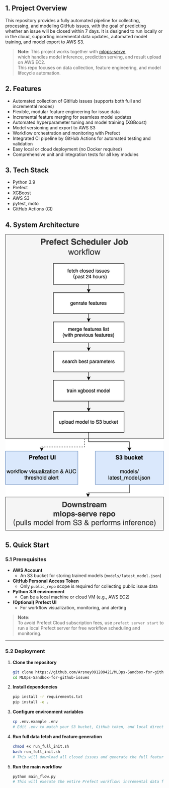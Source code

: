 ## 1. Project Overview

This repository provides a fully automated pipeline for collecting, processing, and modeling GitHub issues, with the goal of predicting whether an issue will be closed within 7 days. It is designed to run locally or in the cloud, supporting incremental data updates, automated model training, and model export to AWS S3.

> **Note:** This project works together with [mlops-serve](https://github.com/Arsney091289421/mlops-serve),  
> which handles model inference, prediction serving, and result upload on AWS EC2.  
> This repo focuses on data collection, feature engineering, and model lifecycle automation.


## 2. Features

- Automated collection of GitHub issues (supports both full and incremental modes)
- Flexible, modular feature engineering for issue data
- Incremental feature merging for seamless model updates
- Automated hyperparameter tuning and model training (XGBoost)
- Model versioning and export to AWS S3
- Workflow orchestration and monitoring with Prefect
- Integrated CI pipeline by GitHub Actions for automated testing and validation
- Easy local or cloud deployment (no Docker required)
- Comprehensive unit and integration tests for all key modules

## 3. Tech Stack

- Python 3.9
- Prefect 
- XGBoost 
- AWS S3 
- pytest, moto 
- GitHub Actions (CI)

## 4. System Architecture

![System Architecture](docs/architecture.svg)

## 5. Quick Start

### 5.1 Prerequisites

- **AWS Account**
  - An S3 bucket for storing trained models (`models/latest_model.json`)
- **GitHub Personal Access Token**
  - Only `public_repo` scope is required for collecting public issue data
- **Python 3.9 environment**
  - Can be a local machine or cloud VM (e.g., AWS EC2)
- **(Optional) Prefect UI**
  - For workflow visualization, monitoring, and alerting

> **Note:**  
> To avoid Prefect Cloud subscription fees, use `prefect server start` to run a local Prefect server for free workflow scheduling and monitoring.

---

### 5.2 Deployment

1. **Clone the repository**

   ```bash
   git clone https://github.com/Arsney091289421/MLOps-Sandbox-for-github-issues.git
   cd MLOps-Sandbox-for-github-issues
   ```

2. **Install dependencies**

   ```bash
   pip install -r requirements.txt
   pip install -e .
   ```

3. **Configure environment variables**

   ```bash
   cp .env.example .env
   # Edit .env to match your S3 bucket, GitHub token, and local directory settings
   ```

4. **Run full data fetch and feature generation**

   ```bash
   chmod +x run_full_init.sh
   bash run_full_init.sh
   # This will download all closed issues and generate the full feature dataset.
   ```

5. **Run the main workflow**

   ```bash
   python main_flow.py
   # This will execute the entire Prefect workflow: incremental data fetch, feature engineering, feature merging, hyperparameter tuning, model training, and model export to S3.
   ```

